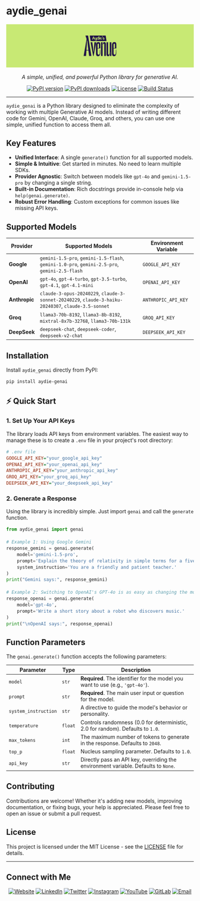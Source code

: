# aydie_genai

<p align="center">
  <img src="banner.jpg" alt="aydie_genai Banner" width="700">
</p>

<p align="center">
  <i>A simple, unified, and powerful Python library for generative AI.</i>
</p>

<p align="center">
    <a href="https://pypi.org/project/aydie-genai/"><img src="https://img.shields.io/pypi/v/aydie-genai.svg?style=for-the-badge&logo=pypi&color=blue" alt="PyPI version"></a>
    <a href="https://pypi.org/project/aydie-genai/"><img src="https://img.shields.io/pypi/dm/aydie-genai.svg?style=for-the-badge&color=green" alt="PyPI downloads"></a>
    <a href="https://github.com/aydie/aydie_genai/blob/main/LICENSE"><img src="https://img.shields.io/pypi/l/aydie-genai.svg?style=for-the-badge&color=lightgrey" alt="License"></a>
    <a href="https://github.com/aydie/aydie_genai/actions/workflows/ci.yml"><img src="https://img.shields.io/github/actions/workflow/status/aydie/aydie_genai/ci.yml?branch=main&style=for-the-badge&logo=github" alt="Build Status"></a>
</p>

---

`aydie_genai` is a Python library designed to eliminate the complexity of working with multiple Generative AI models. Instead of writing different code for Gemini, OpenAI, Claude, Groq, and others, you can use one simple, unified function to access them all.

## Key Features

- **Unified Interface**: A single `generate()` function for all supported models.
- **Simple & Intuitive**: Get started in minutes. No need to learn multiple SDKs.
- **Provider Agnostic**: Switch between models like `gpt-4o` and `gemini-1.5-pro` by changing a single string.
- **Built-in Documentation**: Rich docstrings provide in-console help via `help(genai.generate)`.
- **Robust Error Handling**: Custom exceptions for common issues like missing API keys.

## Supported Models

| Provider      | Supported Models                                                                                                                               | Environment Variable  |
|---------------|------------------------------------------------------------------------------------------------------------------------------------------------|-----------------------|
| **Google** | `gemini-1.5-pro`, `gemini-1.5-flash`, `gemini-1.0-pro`, `gemini-2.5-pro`, `gemini-2.5-flash`                                                      | `GOOGLE_API_KEY`      |
| **OpenAI** | `gpt-4o`, `gpt-4-turbo`, `gpt-3.5-turbo`, `gpt-4.1`, `gpt-4.1-mini`                                                                              | `OPENAI_API_KEY`      |
| **Anthropic** | `claude-3-opus-20240229`, `claude-3-sonnet-20240229`, `claude-3-haiku-20240307`, `claude-3.5-sonnet`                                              | `ANTHROPIC_API_KEY`   |
| **Groq** | `llama3-70b-8192`, `llama3-8b-8192`, `mixtral-8x7b-32768`, `llama3-70b-131k`                                                                      | `GROQ_API_KEY`        |
| **DeepSeek** | `deepseek-chat`, `deepseek-coder`, `deepseek-v2-chat`                                                                                            | `DEEPSEEK_API_KEY`    |

## Installation

Install `aydie_genai` directly from PyPI:

```bash
pip install aydie-genai
```

## ⚡ Quick Start

### 1. Set Up Your API Keys

The library loads API keys from environment variables. The easiest way to manage these is to create a `.env` file in your project's root directory:

```ini
# .env file
GOOGLE_API_KEY="your_google_api_key"
OPENAI_API_KEY="your_openai_api_key"
ANTHROPIC_API_KEY="your_anthropic_api_key"
GROQ_API_KEY="your_groq_api_key"
DEEPSEEK_API_KEY="your_deepseek_api_key"
```

### 2. Generate a Response

Using the library is incredibly simple. Just import `genai` and call the `generate` function.

```python
from aydie_genai import genai

# Example 1: Using Google Gemini
response_gemini = genai.generate(
    model='gemini-1.5-pro',
    prompt='Explain the theory of relativity in simple terms for a five-year-old.',
    system_instruction='You are a friendly and patient teacher.'
)
print("Gemini says:", response_gemini)

# Example 2: Switching to OpenAI's GPT-4o is as easy as changing the model name
response_openai = genai.generate(
    model='gpt-4o',
    prompt='Write a short story about a robot who discovers music.'
)
print("\nOpenAI says:", response_openai)
```

## Function Parameters

The `genai.generate()` function accepts the following parameters:

| Parameter            | Type    | Description                                                                                             |
|----------------------|---------|---------------------------------------------------------------------------------------------------------|
| `model`              | `str`   | **Required**. The identifier for the model you want to use (e.g., `'gpt-4o'`).                          |
| `prompt`             | `str`   | **Required**. The main user input or question for the model.                                            |
| `system_instruction` | `str`   | A directive to guide the model's behavior or personality.                                               |
| `temperature`        | `float` | Controls randomness (0.0 for deterministic, 2.0 for random). Defaults to `1.0`.                         |
| `max_tokens`         | `int`   | The maximum number of tokens to generate in the response. Defaults to `2048`.                           |
| `top_p`              | `float` | Nucleus sampling parameter. Defaults to `1.0`.                                                          |
| `api_key`            | `str`   | Directly pass an API key, overriding the environment variable. Defaults to `None`.                      |

## Contributing

Contributions are welcome! Whether it's adding new models, improving documentation, or fixing bugs, your help is appreciated. Please feel free to open an issue or submit a pull request.

## License

This project is licensed under the MIT License - see the [LICENSE](LICENSE) file for details.

---

## Connect with Me

<p align="center">
  <a href="https://aydie.in" target="_blank"><img src="https://img.shields.io/badge/Website-aydie.in-blue?logo=googlechrome" alt="Website"></a>
  <a href="https://www.linkedin.com/in/aydiemusic" target="_blank"><img src="https://img.shields.io/badge/LinkedIn-Profile-blue?logo=linkedin" alt="LinkedIn"></a>
  <a href="https://x.com/aydiemusic" target="_blank"><img src="https://img.shields.io/badge/X-Twitter-black?logo=x" alt="Twitter"></a>
  <a href="https://instagram.com/aydiemusic" target="_blank"><img src="https://img.shields.io/badge/Instagram-Profile-e4405f?logo=instagram" alt="Instagram"></a>
  <a href="https://youtube.com/@aydiemusic" target="_blank"><img src="https://img.shields.io/badge/YouTube-Channel-ff0000?logo=youtube" alt="YouTube"></a>
  <a href="https://gitlab.com/aydie" target="_blank"><img src="https://img.shields.io/badge/GitLab-Profile-fca121?logo=gitlab" alt="GitLab"></a>
  <a href="mailto:business@aydie.in"><img src="https://img.shields.io/badge/Email-business@aydie.in-lightgrey?logo=gmail" alt="Email"></a>
</p>